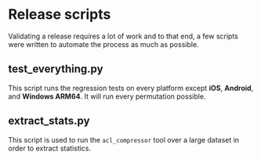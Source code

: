 # Release scripts

Validating a release requires a lot of work and to that end, a few scripts were written to automate the process as much as possible.

## test_everything.py

This script runs the regression tests on every platform except **iOS**, **Android**, and **Windows ARM64**. It will run every permutation possible.

## extract_stats.py

This script is used to run the `acl_compressor` tool over a large dataset in order to extract statistics.
